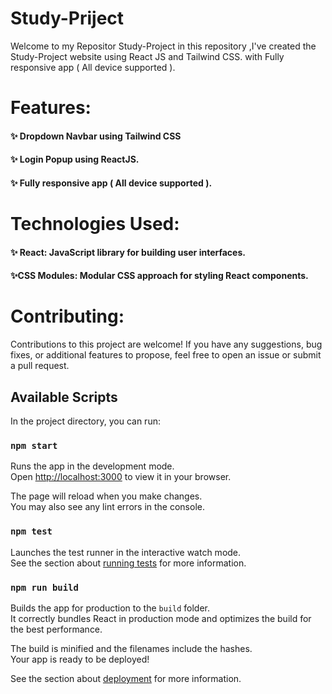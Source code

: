 # Study-Priject

Welcome to my Repositor Study-Project in this repository ,I've created the Study-Project website using React JS and Tailwind CSS. with Fully responsive app ( All device supported ).

# Features:

<div>
  <h4> ✨ Dropdown Navbar using Tailwind CSS</h4>
  <h4> ✨ Login Popup using ReactJS.</h4>
  <h4> ✨ Fully responsive app ( All device supported ). </h4>
</div>

# Technologies Used:

<div>
  <h4> ✨ React: JavaScript library for building user interfaces.</h4>
  <h4> ✨CSS Modules: Modular CSS approach for styling React components.</h4>
</div>

 # Contributing:

 Contributions to this project are welcome! If you have any suggestions, bug fixes, or additional features to propose, feel free to open an issue or submit a pull request.




   
## Available Scripts

In the project directory, you can run:

### `npm start`

Runs the app in the development mode.\
Open [http://localhost:3000](http://localhost:3000) to view it in your browser.

The page will reload when you make changes.\
You may also see any lint errors in the console.

### `npm test`

Launches the test runner in the interactive watch mode.\
See the section about [running tests](https://facebook.github.io/create-react-app/docs/running-tests) for more information.

### `npm run build`

Builds the app for production to the `build` folder.\
It correctly bundles React in production mode and optimizes the build for the best performance.

The build is minified and the filenames include the hashes.\
Your app is ready to be deployed!

See the section about [deployment](https://facebook.github.io/create-react-app/docs/deployment) for more information.

